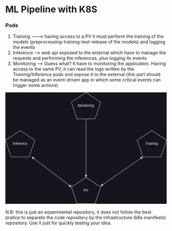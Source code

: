 # ML Pipeline with K8S

### Pods

1. Training ---> having access to a PV it must perform the training of the models (preprocessing-training-test-release of the models) and logging the events
2. Inference --> web api exposed to the external which have to manage the requests and performing the inferences, plus logging its events
3. Monitoring --> Guess what? It have to monitoring the application. Having access to the same PV, it can read the logs written by the Training/Inference pods and expose it to the external (this part should be managed as an event-driven app in which some critical events can trigger some actions)

![How pods access the persistent volume](./pods_pv.jpg)


N.B: this is just an experimental repository, it does not follow the best pratice to separete the code repository by the infrastructure (k8s manifests) repository. Use it just for quickly testing your idea. 